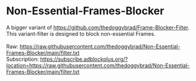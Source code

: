 # Non-Essential-Frames-Blocker
A bigger variant of https://github.com/thedoggybrad/Frame-Blocker-Filter. This variant-filter is designed to block non-essential Frames.
<br>
<br>
Raw: https://raw.githubusercontent.com/thedoggybrad/Non-Essential-Frames-Blocker/main/filter.txt
<br>
Subscription: https://subscribe.adblockplus.org/?location=https://raw.githubusercontent.com/thedoggybrad/Non-Essential-Frames-Blocker/main/filter.txt
